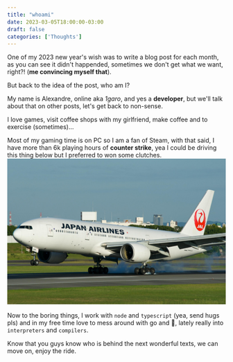 ```yaml
---
title: "whoami"
date: 2023-03-05T18:00:00-03:00
draft: false
categories: ['Thoughts']
---
```

One of my 2023 new year's wish was to write a blog post for each month, as you can see it didn't happended,
sometimes we don't get what we want, right?! (**me convincing myself that**).

But back to the idea of the post, who am I?

My name is Alexandre, online aka *1garo*, and yes a **developer**,
but we'll talk about that on other posts, let's get back to non-sense.

I love games, visit coffee shops with my girlfriend, make coffee and to exercise (sometimes)...

Most of my gaming time is on PC so I am a fan of Steam,
with that said, I have more than 6k playing hours of **counter strike**,
yea I could be driving this thing below but I preferred to won some clutches.
![](/images/boeing.jpg)


Now to the boring things, I work with `node` and `typescript` (yea, send hugs pls) and in my free time love to mess
around with go and 🦀, lately really into `interpreters` and `compilers`.

Know that you guys know who is behind the next wonderful texts, we can move on, enjoy the ride.

